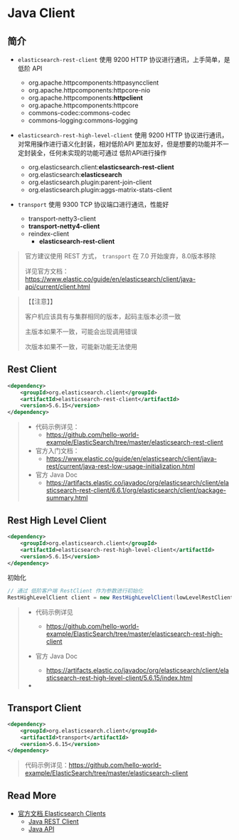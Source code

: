 # Java Client

## 简介

- `elasticsearch-rest-client` 使用 9200 HTTP 协议进行通讯，上手简单，是低阶 API

  - org.apache.httpcomponents:httpasyncclient
  - org.apache.httpcomponents:httpcore-nio
  - org.apache.httpcomponents:**httpclient**
  - org.apache.httpcomponents:httpcore
  - commons-codec:commons-codec
  - commons-logging:commons-logging

- `elasticsearch-rest-high-level-client` 使用 9200 HTTP 协议进行通讯，对常用操作进行语义化封装，相对低阶API 更加友好，但是想要的功能并不一定封装全，任何未实现的功能可通过 低阶API进行操作

  - org.elasticsearch.client:**elasticsearch-rest-client**
  - org.elasticsearch:**elasticsearch**
  - org.elasticsearch.plugin:parent-join-client
  - org.elasticsearch.plugin:aggs-matrix-stats-client

- `transport` 使用 9300 TCP 协议端口进行通讯，性能好

  - transport-netty3-client
  - **transport-netty4-client**
  - reindex-client
    - **elasticsearch-rest-client**

  

> 官方建议使用 REST 方式， `transport`  在 7.0 开始废弃，8.0版本移除
>
> 详见官方文档：https://www.elastic.co/guide/en/elasticsearch/client/java-api/current/client.html



>【【注意】】
>
>客户机应该具有与集群相同的版本，起码主版本必须一致
>
>主版本如果不一致，可能会出现调用错误
>
>次版本如果不一致，可能新功能无法使用

## Rest Client

```xml
<dependency>
    <groupId>org.elasticsearch.client</groupId>
    <artifactId>elasticsearch-rest-client</artifactId>
    <version>5.6.15</version>
</dependency>
```

> - 代码示例详见：
>   - https://github.com/hello-world-example/ElasticSearch/tree/master/elasticsearch-rest-client
> - 官方入门文档：
>   - https://www.elastic.co/guide/en/elasticsearch/client/java-rest/current/java-rest-low-usage-initialization.html
> - 官方 Java Doc
>   - https://artifacts.elastic.co/javadoc/org/elasticsearch/client/elasticsearch-rest-client/6.6.1/org/elasticsearch/client/package-summary.html

## Rest High Level Client

```xml
<dependency>
    <groupId>org.elasticsearch.client</groupId>
    <artifactId>elasticsearch-rest-high-level-client</artifactId>
    <version>5.6.15</version>
</dependency>
```

初始化

```java
// 通过 低阶客户端 RestClient 作为参数进行初始化
RestHighLevelClient client = new RestHighLevelClient(lowLevelRestClient); 
```



> - 代码示例详见
>   - https://github.com/hello-world-example/ElasticSearch/tree/master/elasticsearch-rest-high-client
>
> - 官方 Java Doc
>   - https://artifacts.elastic.co/javadoc/org/elasticsearch/client/elasticsearch-rest-high-level-client/5.6.15/index.html
> - 

## Transport Client

```xml
<dependency>
    <groupId>org.elasticsearch.client</groupId>
    <artifactId>transport</artifactId>
    <version>5.6.15</version>
</dependency>
```

> 代码示例详见：https://github.com/hello-world-example/ElasticSearch/tree/master/elasticsearch-client

## Read More

- [官方文档 Elasticsearch Clients](https://www.elastic.co/guide/en/elasticsearch/client/index.html)
  -  [Java REST Client](https://www.elastic.co/guide/en/elasticsearch/client/java-rest/current/index.html)
  -  [Java API](https://www.elastic.co/guide/en/elasticsearch/client/java-api/current/index.html)

